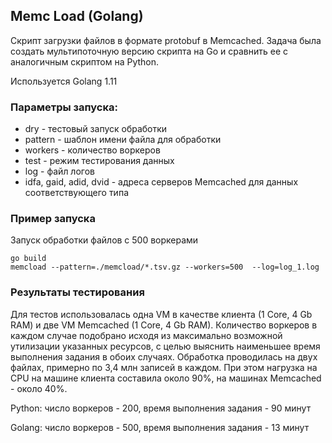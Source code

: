 ## Memc Load (Golang)

Скрипт загрузки файлов в формате protobuf в Memcached. Задача была создать мультипоточную версию скрипта на Go и сравнить ее с аналогичным скриптом на Python.

Используется Golang 1.11

### Параметры запуска:

* dry - тестовый запуск обработки
* pattern - шаблон имени файла для обработки
* workers - количество воркеров
* test - режим тестирования данных
* log - файл логов
* idfa, gaid, adid, dvid - адреса серверов Memcached для данных соответствующего типа

### Пример запуска

Запуск обработки файлов с 500 воркерами

    go build
    memcload --pattern=./memcload/*.tsv.gz --workers=500  --log=log_1.log

### Результаты тестирования

Для тестов использовалась одна VM в качестве клиента (1 Core, 4 Gb RAM) и две VM Memcached (1 Core, 4 Gb RAM).
Количество воркеров в каждом случае подобрано исходя из максимально возможной утилизации указанных ресурсов, с целью выяснить наименьшее время выполнения задания в обоих случаях.
Обработка проводилась на двух файлах, примерно по 3,4 млн записей в каждом.
При этом нагрузка на CPU на машине клиента составила около 90%, на машинах Memcached - около 40%.

Python: число воркеров - 200, время выполнения задания - 90 минут

Golang: число воркеров - 500, время выполнения задания - 13 минут

